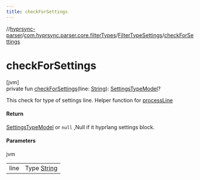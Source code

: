 ```yaml
---
title: checkForSettings
---
```

//[hyprsync-parser](../../../index.html)/[com.hyprsync.parser.core.filterTypes](../index.html)/[FilterTypeSettings](index.html)/[checkForSettings](check-for-settings.html)



# checkForSettings



[jvm]\
private fun [checkForSettings](check-for-settings.html)(line: [String](https://kotlinlang.org/api/core/kotlin-stdlib/kotlin/-string/index.html)): [SettingsTypeModel](../../com.hyprsync.parser.models/-settings-type-model/index.html)?



This check for type of settings line. Helper function for [processLine](../../com.hyprsync.parser.utils.extensions.processLineExtension/process-line.html)



#### Return



[SettingsTypeModel](../../com.hyprsync.parser.models/-settings-type-model/index.html) or `null` ,Null if it hyprlang settings block.



#### Parameters


jvm

| | |
|---|---|
| line | Type [String](https://kotlinlang.org/api/core/kotlin-stdlib/kotlin/-string/index.html) |



